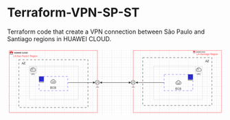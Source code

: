 # Terraform-VPN-SP-ST

Terraform code that create a VPN connection between São Paulo and Santiago regions in HUAWEI CLOUD.

![architecture](https://github.com/gustavoscovini/Terraform-VPN-SP-ST/blob/95d0b21877555f771b29c005ec19ba687b4e0aad/architecture.png)
